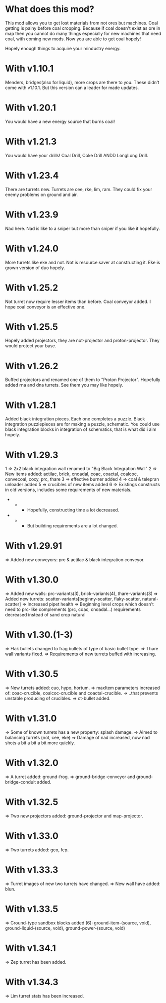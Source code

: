 # What does this mod?
This mod allows you to get lost materials from not ores but machines.
Coal getting is painy before coal cropping.
Because if coal doesn't exist as ore in map then you cannot do many things especially for new machines that need coal, with coming new mods.
Now you are able to get coal hopely!

Hopely enough things to acquire your mindustry energy.
# With v1.10.1
Menders, bridges(also for liquid), more crops are there to you.
These didn't come with v1.10.1. But this version can a leader for made updates.

# With v1.20.1
You would have a new energy source that burns coal!

# With v1.21.3
You would have your drills! Coal Drill, Coke Drill ANDD LongLong Drill.

# With v1.23.4
There are turrets new. Turrets are cee, rke, lim, ram. They could fix your enemy problems on ground and air.

# With v1.23.9
Nad here. Nad is like to a sniper but more than sniper if you like it hopefully.

# With v1.24.0
More turrets like eke and not.
Not is resource saver at constructing it.
Eke is grown version of duo hopely.

# With v1.25.2
Not turret now require lesser items than before.
Coal conveyor added. I hope coal conveyor is an effective one.

# With v1.25.5
Hopely added projectors, they are not-projector and proton-projector.
They would protect your base.

# With v1.26.2
Buffed projectors and renamed one of them to "Proton Projector".
Hopefully added rna and dna turrets. See them you may like hopely.

# With v1.28.1
Added black integration pieces. Each one completes a puzzle.
Black integration puzzlepieces are for making a puzzle, schematic.
You could use black integration blocks in integration of schematics, that is what did i aim hopely.

# With v1.29.3
1 => 2x2 black integration wall renamed to "Big Black Integration Wall"
2 => New items added: actilac, brick, cnoadal, coac, coactal, coalcoc, convecoal, coxy, prc, thare
3 => effective burner added
4 => coal & telepran unloader added
5 => crucibles of new items added
6 => Existings constructs in old versions, includes some requirements of new materials.
 * * * Hopefully, constructing time a lot decreased.
 * * * But building requirements are a lot changed.

# With v1.29.91
=> Added new conveyors: prc & actilac & black integration conveyor.

# With v1.30.0
=> Added new walls: prc-variants(3), brick-variants(4), thare-variants(3)
=> Added new turrets: scatter-variants[beginny-scatter, flaky-scatter, natural-scatter]
=> Increased pipet health
=> Beginning level crops which doesn't need to prc-like complements (prc, coac, cnoadal...)
    requirements decreased instead of sand crop natural

# With v1.30.(1-3)
=> Flak bullets changed to frag bullets of type of basic bullet type.
=> Thare wall variants fixed.
=> Requirements of new turrets buffed with increasing.


# With v1.30.5
=> New turrets added: cuo, hypo, hortum.
=> maxItem parameters increased of: coac-crucible, coalcoc-crucible and coactal-crucible.
-> ..that prevents unstable producing of crucibles.
=> ct-bullet added.

# With v1.31.0
=> Some of known turrets has a new property: splash damage.
-> Aimed to balancing turrets (not, cee, eke)
=> Damage of nad increased, now nad shots a bit a bit a bit more quickly.

# With v1.32.0
=> A turret added: ground-frog.
=> ground-bridge-conveyor and ground-bridge-conduit added.

# With v1.32.5
=> Two new projectors added: ground-projector and map-projector.

# With v1.33.0
=> Two turrets added: geo, fep.

# With v1.33.3
=> Turret images of new two turrets have changed.
=> New wall have added: blun.

# With v1.33.5
=> Ground-type sandbox blocks added (6): ground-item-(source, void), ground-liquid-(source, void), ground-power-(source, void)

# With v1.34.1
=> Zep turret has been added.

# With v1.34.3
=> Lim turret stats has been increased.


